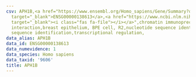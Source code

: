 ```yaml
---
csv: APH1B,<a href="https://www.ensembl.org/Homo_sapiens/Gene/Summary?db=core;g=ENSG00000138613"
  target="_blank">ENSG00000138613</a>,<a href="https://www.ncbi.nlm.nih.gov/pubmed/22863008"
  target="_blank"><i class="fas fa-file"></i></a>",chromatin immunoprecipitation assay,direct
  interaction,breast epithelium, BPE cell, R2,nucleotide sequence identification,nucleotide
  sequence identification,transcriptional regulation,
data_alias: APH1B
data_id: ENSG00000138613
data_numevidence: 1
data_species: Homo sapiens
data_taxid: '9606'
title: APH1B
---
```

